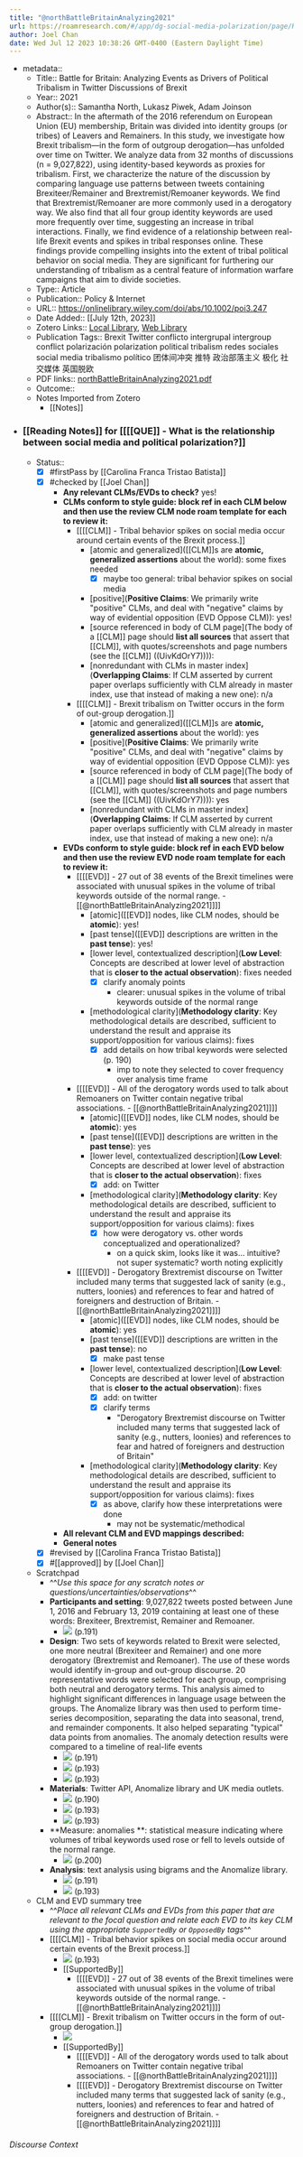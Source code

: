 ```yaml
---
title: "@northBattleBritainAnalyzing2021"
url: https://roamresearch.com/#/app/dg-social-media-polarization/page/KhJuMTuyd
author: Joel Chan
date: Wed Jul 12 2023 10:38:26 GMT-0400 (Eastern Daylight Time)
---
```


- metadata::
    - Title:: Battle for Britain: Analyzing Events as Drivers of Political Tribalism in Twitter Discussions of Brexit
    - Year:: 2021
    - Author(s):: Samantha North, Lukasz Piwek, Adam Joinson
    - Abstract:: In the aftermath of the 2016 referendum on European Union (EU) membership, Britain was divided into identity groups (or tribes) of Leavers and Remainers. In this study, we investigate how Brexit tribalism—in the form of outgroup derogation—has unfolded over time on Twitter. We analyze data from 32 months of discussions (n = 9,027,822), using identity-based keywords as proxies for tribalism. First, we characterize the nature of the discussion by comparing language use patterns between tweets containing Brexiteer/Remainer and Brextremist/Remoaner keywords. We find that Brextremist/Remoaner are more commonly used in a derogatory way. We also find that all four group identity keywords are used more frequently over time, suggesting an increase in tribal interactions. Finally, we find evidence of a relationship between real-life Brexit events and spikes in tribal responses online. These findings provide compelling insights into the extent of tribal political behavior on social media. They are significant for furthering our understanding of tribalism as a central feature of information warfare campaigns that aim to divide societies.
    - Type:: Article
    - Publication:: Policy & Internet
    - URL:: https://onlinelibrary.wiley.com/doi/abs/10.1002/poi3.247
    - Date Added:: [[July 12th, 2023]]
    - Zotero Links:: [Local Library](zotero://select/groups/4985507/items/G8ASVZWJ), [Web Library](https://www.zotero.org/groups/4985507/items/G8ASVZWJ)
    - Publication Tags:: Brexit Twitter conflicto intergrupal intergroup conflict polarización polarization political tribalism redes sociales social media tribalismo político 团体间冲突 推特 政治部落主义 极化 社交媒体 英国脱欧
    - PDF links:: [northBattleBritainAnalyzing2021.pdf](zotero://open-pdf/groups/4985507/items/LE6MZXCU)
    - Outcome::
    - Notes Imported from Zotero
        - [[Notes]]
- ### [[Reading Notes]] for [[[[QUE]] - What is the relationship between social media and political polarization?]]
    - Status::
        - [x] #firstPass by [[Carolina Franca Tristao Batista]]
        - [x] #checked by [[Joel Chan]]
            - **Any relevant CLMs/EVDs to check?** yes!
            - **CLMs conform to style guide: block ref in each CLM below and then use the review CLM node roam template for each to review it:**
                - [[[[CLM]] - Tribal behavior spikes on social media occur around certain events of the Brexit process.]]
                    - [atomic and generalized]([[CLM]]s are **atomic, generalized assertions** about the world): some fixes needed
                        - [x] maybe too general: tribal behavior spikes on social media
                    - [positive](**Positive Claims**: We primarily write "positive" CLMs, and deal with "negative" claims by way of evidential opposition (EVD Oppose CLM)): yes!
                    - [source referenced in body of CLM page](The body of a [[CLM]] page should **list all sources** that assert that [[CLM]], with quotes/screenshots and page numbers (see the [[CLM]] ((UivKdOrY7)))):
                    - [nonredundant with CLMs in master index](**Overlapping Claims**: If CLM asserted by current paper overlaps sufficiently with CLM already in master index, use that instead of making a new one): n/a
                - [[[[CLM]] - Brexit tribalism on Twitter occurs in the form of out-group derogation.]]
                    - [atomic and generalized]([[CLM]]s are **atomic, generalized assertions** about the world): yes
                    - [positive](**Positive Claims**: We primarily write "positive" CLMs, and deal with "negative" claims by way of evidential opposition (EVD Oppose CLM)): yes
                    - [source referenced in body of CLM page](The body of a [[CLM]] page should **list all sources** that assert that [[CLM]], with quotes/screenshots and page numbers (see the [[CLM]] ((UivKdOrY7)))): yes
                    - [nonredundant with CLMs in master index](**Overlapping Claims**: If CLM asserted by current paper overlaps sufficiently with CLM already in master index, use that instead of making a new one): n/a
            - **EVDs conform to style guide: block ref in each EVD below and then use the review EVD node roam template for each to review it:**
                - [[[[EVD]] - 27 out of 38 events of the Brexit timelines were associated with unusual spikes in the volume of tribal keywords outside of the normal range.  - [[@northBattleBritainAnalyzing2021]]]]
                    - [atomic]([[EVD]] nodes, like CLM nodes, should be **atomic**): yes!
                    - [past tense]([[EVD]] descriptions are written in the **past tense**): yes!
                    - [lower level, contextualized description](**Low Level**: Concepts are described at lower level of abstraction that is **closer to the actual observation**): fixes needed
                        - [x] clarify anomaly points
                            - clearer: unusual spikes in the volume of tribal keywords outside of the normal range
                    - [methodological clarity](**Methodology clarity**: Key methodological details are described, sufficient to understand the result and appraise its support/opposition for various claims): fixes
                        - [x] add details on how tribal keywords were selected (p. 190)
                            - imp to note they selected to cover frequency over analysis time frame
                - [[[[EVD]] - All of the derogatory words used to talk about Remoaners on Twitter contain negative tribal associations.  - [[@northBattleBritainAnalyzing2021]]]]
                    - [atomic]([[EVD]] nodes, like CLM nodes, should be **atomic**): yes
                    - [past tense]([[EVD]] descriptions are written in the **past tense**): yes
                    - [lower level, contextualized description](**Low Level**: Concepts are described at lower level of abstraction that is **closer to the actual observation**): fixes
                        - [x] add: on Twitter
                    - [methodological clarity](**Methodology clarity**: Key methodological details are described, sufficient to understand the result and appraise its support/opposition for various claims): fixes
                        - [x] how were derogatory vs. other words conceptualized and operationalized?
                            - on a quick skim, looks like it was... intuitive? not super systematic? worth noting explicitly
                - [[[[EVD]] - Derogatory Brextremist discourse on Twitter included many terms that suggested lack of sanity (e.g., nutters, loonies) and references to fear and hatred of foreigners and destruction of Britain. - [[@northBattleBritainAnalyzing2021]]]]
                    - [atomic]([[EVD]] nodes, like CLM nodes, should be **atomic**): yes
                    - [past tense]([[EVD]] descriptions are written in the **past tense**): no
                        - [x] make past tense
                    - [lower level, contextualized description](**Low Level**: Concepts are described at lower level of abstraction that is **closer to the actual observation**): fixes
                        - [x] add: on twitter
                        - [x] clarify terms
                            - "Derogatory Brextremist discourse on Twitter included many terms that suggested lack of sanity (e.g., nutters, loonies) and references to fear and hatred of foreigners and destruction of Britain"
                    - [methodological clarity](**Methodology clarity**: Key methodological details are described, sufficient to understand the result and appraise its support/opposition for various claims): fixes
                        - [x] as above, clarify how these interpretations were done
                            - may not be systematic/methodical
            - **All relevant CLM and EVD mappings described:**
            - **General notes**
        - [x] #revised by [[Carolina Franca Tristao Batista]]
        - [x] #[[approved]] by [[Joel Chan]]
    - Scratchpad
        - ^^_Use this space for any scratch notes or questions/uncertainties/observations_^^
        - **Participants and setting**: 9,027,822 tweets posted between June 1, 2016 and February 13, 2019 containing at least one of these words: Brexiteer, Brextremist, Remainer and Remoaner.
            - ![](https://firebasestorage.googleapis.com/v0/b/firescript-577a2.appspot.com/o/imgs%2Fapp%2Fdg-social-media-polarization%2FgqtoNCM5C1.53.10%20AM.png?alt=media&token=86279b22-675c-4988-8c19-64fbeda09f28) (p.191)
        - **Design**: Two sets of keywords related to Brexit were selected, one more neutral (Brexiteer and Remainer) and one more derogatory (Brextremist and Remoaner). The use of these words would identify in-group and out-group discourse. 20 representative words were selected for each group, comprising both neutral and derogatory terms. This analysis aimed to highlight significant differences in language usage between the groups. The Anomalize library was then used to perform time-series decomposition, separating the data into seasonal, trend, and remainder components. It also helped separating "typical" data points from anomalies. The anomaly detection results were compared to a timeline of real-life events
            - ![](https://firebasestorage.googleapis.com/v0/b/firescript-577a2.appspot.com/o/imgs%2Fapp%2Fdg-social-media-polarization%2FesULXE9ea8.05.16%20AM.png?alt=media&token=2a3f5c99-c7d6-41a7-971b-a75c75e36e6e) (p.191)
            - ![](https://firebasestorage.googleapis.com/v0/b/firescript-577a2.appspot.com/o/imgs%2Fapp%2Fdg-social-media-polarization%2FRvrnZFx8nD.34.45%20AM.png?alt=media&token=a3b2c9fe-ef9b-4276-b7d5-eff2b7353b2f) (p.193)
            - ![](https://firebasestorage.googleapis.com/v0/b/firescript-577a2.appspot.com/o/imgs%2Fapp%2Fdg-social-media-polarization%2F4JoB5lJKyu.38.49%20AM.png?alt=media&token=9678659e-66bc-4b59-947f-e1695f260624) (p.193)
        - **Materials**: Twitter API, Anomalize library and UK media outlets.
            - ![](https://firebasestorage.googleapis.com/v0/b/firescript-577a2.appspot.com/o/imgs%2Fapp%2Fdg-social-media-polarization%2FPHwqdP5HjJ.35.50%20AM.png?alt=media&token=25dbb293-ad39-4719-8cc1-f3e43360f876) (p.190)
            - ![](https://firebasestorage.googleapis.com/v0/b/firescript-577a2.appspot.com/o/imgs%2Fapp%2Fdg-social-media-polarization%2FRvrnZFx8nD.34.45%20AM.png?alt=media&token=a3b2c9fe-ef9b-4276-b7d5-eff2b7353b2f) (p.193)
            - ![](https://firebasestorage.googleapis.com/v0/b/firescript-577a2.appspot.com/o/imgs%2Fapp%2Fdg-social-media-polarization%2FfyR6JKl47F.40.08%20AM.png?alt=media&token=f0b7151c-5d8a-4e7c-a454-b9baed449119) (p.193)
        - **Measure: anomalies **: statistical measure indicating where volumes of tribal keywords used rose or fell to levels outside of the normal range.
            - ![](https://firebasestorage.googleapis.com/v0/b/firescript-577a2.appspot.com/o/imgs%2Fapp%2Fdg-social-media-polarization%2F__kyTPJf6E.18.53%20PM.png?alt=media&token=b86edf6a-840e-498f-965c-bd8ca3b57b0a) (p.200)
        - **Analysis**: text analysis using bigrams and the Anomalize library.
            - ![](https://firebasestorage.googleapis.com/v0/b/firescript-577a2.appspot.com/o/imgs%2Fapp%2Fdg-social-media-polarization%2FJiqMjHAEaA.24.53%20PM.png?alt=media&token=18be00dc-d6fd-4be9-b108-a60952581778) (p.191)
            - ![](https://firebasestorage.googleapis.com/v0/b/firescript-577a2.appspot.com/o/imgs%2Fapp%2Fdg-social-media-polarization%2FRvrnZFx8nD.34.45%20AM.png?alt=media&token=a3b2c9fe-ef9b-4276-b7d5-eff2b7353b2f) (p.193)
    - CLM and EVD summary tree
        - ^^_Place all relevant CLMs and EVDs from this paper that are relevant to the focal question and relate each EVD to its key CLM using the appropriate `SupportedBy` or `OpposedBy` tags_^^
        - [[[[CLM]] - Tribal behavior spikes on social media occur around certain events of the Brexit process.]]
            - ![](https://firebasestorage.googleapis.com/v0/b/firescript-577a2.appspot.com/o/imgs%2Fapp%2Fdg-social-media-polarization%2F5m7R0WQBRv.43.25%20AM.png?alt=media&token=8a585782-b239-46cc-b4ae-cc845ba1b4c6) (p.193)
            - [[SupportedBy]]
                - [[[[EVD]] - 27 out of 38 events of the Brexit timelines were associated with unusual spikes in the volume of tribal keywords outside of the normal range.  - [[@northBattleBritainAnalyzing2021]]]]
        - [[[[CLM]] - Brexit tribalism on Twitter occurs in the form of out-group derogation.]]
            - ![](https://firebasestorage.googleapis.com/v0/b/firescript-577a2.appspot.com/o/imgs%2Fapp%2Fdg-social-media-polarization%2FPyT388mRUr.52.28%20AM.png?alt=media&token=1f450550-c8f7-40af-9853-1c300911cedf)
            - [[SupportedBy]]
                - [[[[EVD]] - All of the derogatory words used to talk about Remoaners on Twitter contain negative tribal associations.  - [[@northBattleBritainAnalyzing2021]]]]
                - [[[[EVD]] - Derogatory Brextremist discourse on Twitter included many terms that suggested lack of sanity (e.g., nutters, loonies) and references to fear and hatred of foreigners and destruction of Britain. - [[@northBattleBritainAnalyzing2021]]]]

###### Discourse Context


